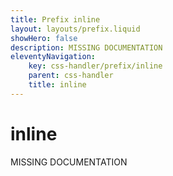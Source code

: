 ```yaml
---
title: Prefix inline
layout: layouts/prefix.liquid
showHero: false
description: MISSING DOCUMENTATION
eleventyNavigation:
	key: css-handler/prefix/inline
	parent: css-handler
	title: inline
---
```


# inline

MISSING DOCUMENTATION